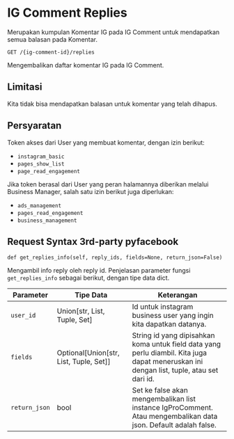 
# IG Comment Replies

Merupakan kumpulan Komentar IG pada IG Comment untuk mendapatkan semua balasan pada Komentar.
```
GET /{ig-comment-id}/replies
```
Mengembalikan daftar komentar IG pada IG Comment.

## Limitasi

Kita tidak bisa mendapatkan balasan untuk komentar yang telah dihapus.

## Persyaratan

Token akses dari User yang membuat komentar, dengan izin berikut:
- ``instagram_basic``
- ``pages_show_list``
- ``page_read_engagement``

Jika token berasal dari User yang peran halamannya diberikan melalui Business Manager, salah satu izin berikut juga diperlukan:
- ``ads_management``
- ``pages_read_engagement``
- ``business_management``


## Request Syntax 3rd-party pyfacebook

```
def get_replies_info(self, reply_ids, fields=None, return_json=False)
```

Mengambil info reply oleh reply id. Penjelasan parameter fungsi ``get_replies_info`` sebagai berikut, dengan tipe data dict.

| Parameter   | Tipe Data                    | Keterangan                                                      |
|-------------|------------------------------|-----------------------------------------------------------------|
| ``user_id``     | Union[str, List, Tuple, Set] | Id untuk instagram business user yang ingin kita dapatkan datanya.                    |
| ``fields``      | Optional[Union[str, List, Tuple, Set]] | String id yang dipisahkan koma untuk field data yang perlu diambil. Kita juga dapat meneruskan ini dengan list, tuple, atau set dari id. |
| ``return_json`` | bool                         | Set ke false akan mengembalikan list instance IgProComment. Atau mengembalikan data json. Default adalah false. |
